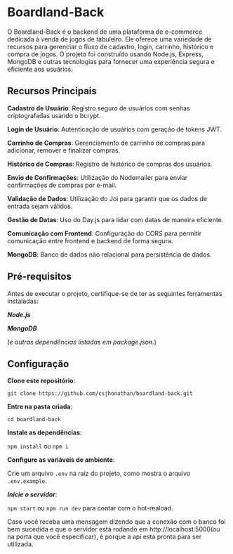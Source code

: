 # Boardland-Back

O Boardland-Back é o backend de uma plataforma de e-commerce dedicada à venda de jogos de tabuleiro. Ele oferece uma variedade de recursos para gerenciar o fluxo de cadastro, login, carrinho, histórico e compra de jogos. O projeto foi construído usando Node.js, Express, MongoDB e outras tecnologias para fornecer uma experiência segura e eficiente aos usuários.

<h2>Recursos Principais</h2>

**Cadastro de Usuário**: Registro seguro de usuários com senhas criptografadas usando o bcrypt.

**Login de Usuário**: Autenticação de usuários com geração de tokens JWT.

**Carrinho de Compras**: Gerenciamento de carrinho de compras para adicionar, remover e finalizar compras.

**Histórico de Compras**: Registro de histórico de compras dos usuários.

**Envio de Confirmações**: Utilização do Nodemailer para enviar confirmações de compras por e-mail.

**Validação de Dados**: Utilização do Joi para garantir que os dados de entrada sejam válidos.

**Gestão de Datas**: Uso do Day.js para lidar com datas de maneira eficiente.

**Comunicação com Frontend**: Configuração do CORS para permitir comunicação entre frontend e backend de forma segura.

**MongoDB**: Banco de dados não relacional para persistência de dados.

<h2>Pré-requisitos</h2>

Antes de executar o projeto, certifique-se de ter as seguintes ferramentas instaladas:

***Node.js***

***MongoDB***

(*e outras dependências listadas em package.json.*)

<h2>Configuração</h2>

**Clone este repositório**:

`git clone https://github.com/csjhonathan/boardland-back.git`

**Entre na pasta criada**:

`cd boardland-back`

**Instale as dependências**:

`npm install` ou `npm i`

**Configure as variáveis de ambiente**:

Crie um arquivo `.env` na raiz do projeto, como mostra o arquivo `.env.example`.

***Inicie o servidor***:

`npm start` ou `npm run dev` para contar com o hot-reaload.

Caso você receba uma mensagem dizendo que a conexão com o banco foi bem sucedida e que o servidor está rodando em http://localhost:5000(ou na porta que você especificar), é porque a api está pronta para ser utilizada.